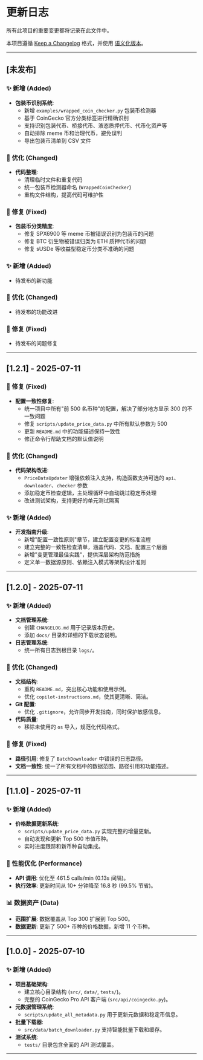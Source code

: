 # 更新日志

所有此项目的重要变更都将记录在此文件中。

本项目遵循 [Keep a Changelog](https://keepachangelog.com/zh-CN/1.0.0/) 格式，并使用 [语义化版本](https://semver.org/lang/zh-CN/)。

---

## [未发布]

### ✨ 新增 (Added)

- **包装币识别系统**:
  - 新增 `examples/wrapped_coin_checker.py` 包装币检测器
  - 基于 CoinGecko 官方分类标签进行精确识别
  - 支持识别包装代币、桥接代币、液态质押代币、代币化资产等
  - 自动排除 meme 币和治理代币，避免误判
  - 导出包装币清单到 CSV 文件

### 🔧 优化 (Changed)

- **代码整理**:
  - 清理临时文件和重复代码
  - 统一包装币检测器命名 (`WrappedCoinChecker`)
  - 重构文件结构，提高代码可维护性

### 🐛 修复 (Fixed)

- **包装币分类精度**:
  - 修复 SPX6900 等 meme 币被错误识别为包装币的问题
  - 修复 BTC 衍生物被错误归类为 ETH 质押代币的问题
  - 修复 sUSDe 等收益型稳定币分类不准确的问题

### ✨ 新增 (Added)

- 待发布的新功能

### 🔧 优化 (Changed)

- 待发布的功能改进

### 🐛 修复 (Fixed)

- 待发布的问题修复

---

## [1.2.1] - 2025-07-11

### 🐛 修复 (Fixed)

- **配置一致性修复**:
  - 统一项目中所有"前 500 名币种"的配置，解决了部分地方显示 300 的不一致问题
  - 修复 `scripts/update_price_data.py` 中所有默认参数为 500
  - 更新 `README.md` 中的功能描述保持一致性
  - 修正命令行帮助文档的默认值说明

### 🔧 优化 (Changed)

- **代码架构改进**:
  - `PriceDataUpdater` 增强依赖注入支持，构造函数支持可选的 `api`、`downloader`、`checker` 参数
  - 添加稳定币检查逻辑，主处理循环中自动跳过稳定币处理
  - 改进测试架构，支持更好的单元测试隔离

### ✨ 新增 (Added)

- **开发指南升级**:
  - 新增"配置一致性原则"章节，建立配置变更的标准流程
  - 建立完整的一致性检查清单，涵盖代码、文档、配置三个层面
  - 新增"变更管理最佳实践"，提供深层架构防范措施
  - 定义单一数据源原则、依赖注入模式等架构设计准则

---

## [1.2.0] - 2025-07-11

### ✨ 新增 (Added)

- **文档管理系统**:
  - 创建 `CHANGELOG.md` 用于记录版本历史。
  - 添加 `docs/` 目录和详细的下载状态说明。
- **日志管理系统**:
  - 统一所有日志到根目录 `logs/`。

### 🔧 优化 (Changed)

- **文档结构**:
  - 重构 `README.md`，突出核心功能和使用示例。
  - 优化 `copilot-instructions.md`，使其更清晰、简洁。
- **Git 配置**:
  - 优化 `.gitignore`，允许同步开发指南，同时保护敏感信息。
- **代码质量**:
  - 移除未使用的 `os` 导入，规范化代码格式。

### 🐛 修复 (Fixed)

- **路径引用**: 修复了 `BatchDownloader` 中错误的日志路径。
- **文档一致性**: 统一了所有文档中的数据范围、路径引用和功能描述。

---

## [1.1.0] - 2025-07-11

### ✨ 新增 (Added)

- **价格数据更新系统**:
  - `scripts/update_price_data.py` 实现完整的增量更新。
  - 自动发现和更新 Top 500 市值币种。
  - 实时进度跟踪和新币种自动集成。

### 🚀 性能优化 (Performance)

- **API 调用**: 优化至 461.5 calls/min (0.13s 间隔)。
- **执行效率**: 更新时间从 10+ 分钟降至 16.8 秒 (99.5% 节省)。

### 📊 数据资产 (Data)

- **范围扩展**: 数据覆盖从 Top 300 扩展到 Top 500。
- **数据更新**: 更新了 500+ 币种的价格数据，新增 11 个币种。

---

## [1.0.0] - 2025-07-10

### ✨ 新增 (Added)

- **项目基础架构**:
  - 建立核心目录结构 (`src/`, `data/`, `tests/`)。
  - 完整的 CoinGecko Pro API 客户端 (`src/api/coingecko.py`)。
- **元数据管理系统**:
  - `scripts/update_all_metadata.py` 用于更新元数据和稳定币信息。
- **批量下载器**:
  - `src/data/batch_downloader.py` 支持智能批量下载和缓存。
- **测试系统**:
  - `tests/` 目录包含全面的 API 测试覆盖。

---
